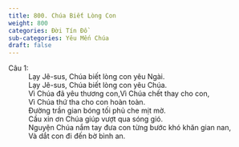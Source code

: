 ```yaml
---
title: 800. Chúa Biết Lòng Con
weight: 800
categories: Đời Tín Đồ
sub-categories: Yêu Mến Chúa
draft: false
---
```

<dl><dt>Câu 1:</dt><dd data-verse="1">Lạy Jê-sus, Chúa biết lòng con yêu Ngài. <br/>Lạy Jê-sus, Chúa biết lòng con yêu Chúa. <br/>Vì Chúa đã yêu thương con,Vì Chúa chết thay cho con, <br/>Vì Chúa thứ tha cho con hoàn toàn. <br/>Đường trần gian bóng tối phủ che mịt mờ. <br/>Cầu xin ơn Chúa giúp vượt qua sóng gió. <br/>Nguyện Chúa nắm tay đưa con từng bước khó khăn gian nan, <br/>Và dắt con đi đến bờ bình an. </dd></dl>